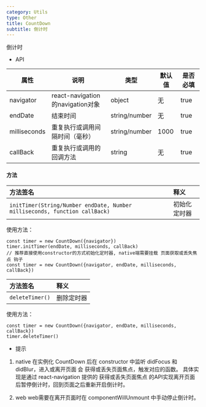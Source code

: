 ```yaml
---
category: Utils
type: Other
title: CountDown
subtitle: 倒计时
---
```

倒计时

- API

属性 | 说明 | 类型 | 默认值 | 是否必填
----|-----|------|------|-----
| navigator | react-navigation 的navigation对象 | object | 无 | true
| endDate | 结束时间 | string/number | 无 | true
| milliseconds | 重复执行或调用间隔时间（毫秒） | string/number | 1000 | true
| callBack | 重复执行或调用的回调方法 | string | 无 | true

#### 方法

方法签名 | 释义
:---|:---
`initTimer(String/Number endDate, Number milliseconds, function callBack)` | 初始化定时器

使用方法：
```$xslt
const timer = new CountDown({navigator})
timer.initTimer(endDate, milliseconds, callBack)
// 推荐直接使用constructor的方式初始化定时器, native端需要挂载 页面获取或丢失焦点 钩子
const timer = new CountDown({navigator, endDate, milliseconds, callBack})
```

方法签名 | 释义
:---|:---
`deleteTimer()` | 删除定时器

使用方法：
```$xslt
const timer = new CountDown({navigator, endDate, milliseconds, callBack})
timer.deleteTimer()
```

- 提示

1. native
在实例化 CountDown 后在 constructor 中监听 didFocus 和 didBlur，进入或离开页面 会 获得或丢失页面焦点，触发对应的函数。
具体实现是通过 react-navigation 提供的 获得或丢失页面焦点 的API实现离开页面后暂停倒计时，回到页面之后重新开启倒计时。

2. web
web需要在离开页面时在 componentWillUnmount 中手动停止倒计时。
